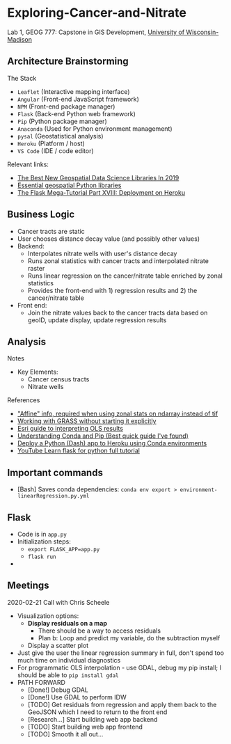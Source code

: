 
# Exploring-Cancer-and-Nitrate

Lab 1, GEOG 777: Capstone in GIS Development, [University of Wisconsin-Madison](https://geography.wisc.edu/gis/onlinemasters/)

## Architecture Brainstorming

The Stack

- `Leaflet`     (Interactive mapping interface)
- `Angular`     (Front-end JavaScript framework)
- `NPM`         (Front-end package manager)
- `Flask`       (Back-end Python web framework)
- `Pip`         (Python package manager)
- `Anaconda`    (Used for Python environment management)
- `pysal`       (Geostatistical analysis)
- `Heroku`      (Platform / host)
- `VS Code`     (IDE / code editor)

Relevant links:

- [The Best New Geospatial Data Science Libraries In 2019](https://towardsdatascience.com/the-best-new-geospatial-data-science-libraries-in-2019-7f0174e2a0eb)
- [Essential geospatial Python libraries](https://medium.com/@chrieke/essential-geospatial-python-libraries-5d82fcc38731)
- [The Flask Mega-Tutorial Part XVIII: Deployment on Heroku](https://blog.miguelgrinberg.com/post/the-flask-mega-tutorial-part-xviii-deployment-on-heroku)

## Business Logic

  - Cancer tracts are static
  - User chooses distance decay value (and possibly other values)
  - Backend:
    - Interpolates nitrate wells with user's distance decay
    - Runs zonal statistics with cancer tracts and interpolated nitrate raster
    - Runs linear regression on the cancer/nitrate table enriched by zonal statistics
    - Provides the front-end with 1) regression results and 2) the cancer/nitrate table
  - Front end:
    - Join the nitrate values back to the cancer tracts data based on geoID, update display, update regression results

## Analysis

Notes
- Key Elements:
  - Cancer census tracts
  - Nitrate wells

References

- ["Affine" info, required when using zonal stats on ndarray instead of tif](https://gis.stackexchange.com/questions/343529/which-affine-format-to-use-in-rasterstats-zonal-stats)
- [Working with GRASS without starting it explicitly](https://grasswiki.osgeo.org/wiki/Working_with_GRASS_without_starting_it_explicitly)
- [Esri guide to interpreting OLS results](https://desktop.arcgis.com/en/arcmap/10.3/tools/spatial-statistics-toolbox/interpreting-ols-results.htm)
- [Understanding Conda and Pip (Best quick guide I've found)](https://www.anaconda.com/understanding-conda-and-pip/)
- [Deploy a Python (Dash) app to Heroku using Conda environments](https://stackoverflow.com/questions/47949173/deploy-a-python-dash-app-to-heroku-using-conda-environments-instead-of-virtua)
- [YouTube Learn flask for python full tutorial](https://www.youtube.com/watch?v=Z1RJmh_OqeA)

## Important commands

- [Bash] Saves conda dependencies: `conda env export > environment-linearRegression.py.yml`

## Flask

- Code is in `app.py`
- Initialization steps:
  - `export FLASK_APP=app.py`
  - `flask run`
- 

## Meetings

2020-02-21 Call with Chris Scheele

- Visualization options:
  - **Display residuals on a map**
    - There should be a way to access residuals
    - Plan b: Loop and predict my variable, do the subtraction myself
  - Display a scatter plot
- Just give the user the linear regression summary in full, don't spend too much time on individual diagnostics
- For programmatic OLS interpolation - use GDAL, debug my pip install; I should be able to `pip install gdal`
- PATH FORWARD
  - [Done!] Debug GDAL
  - [Done!] Use GDAL to perform IDW
  - [TODO] Get residuals from regression and apply them back to the GeoJSON which I need to return to the front end
  - [Research...] Start building web app backend
  - [TODO] Start building web app frontend
  - [TODO] Smooth it all out...
